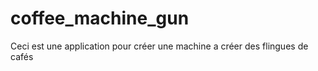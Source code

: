 # coffee_machine_gun

Ceci est une application pour créer une machine a créer des flingues de cafés
